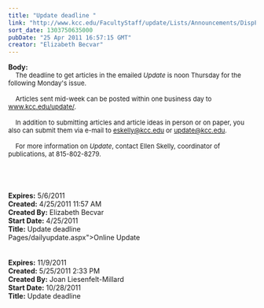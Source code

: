 ```yaml
---
title: "Update deadline "
link: "http://www.kcc.edu/FacultyStaff/update/Lists/Announcements/DispForm.aspx?ID=254"
sort_date: 1303750635000
pubDate: "25 Apr 2011 16:57:15 GMT"
creator: "Elizabeth Becvar"
---
```


<div><b>Body:</b> <div class=ExternalClass99B15442A80141E5BE73345E2B2BDD9D><div><font size=2>    The deadline to get articles in the emailed <em>Update</em> is noon Thursday for the following Monday's issue. </font></div><font size=2>
<div><br>    Articles sent mid-week can be posted within one business day to </font><a href="/update/"><font size=2>www.kcc.edu/update/</font></a><font size=2>. </font></div><font size=2>
<div><br>    In addition to submitting articles and article ideas in person or on paper, you also can submit them via e-mail to </font><a href="mailto:eskelly@kcc.edu"><font size=2>eskelly@kcc.edu</font></a><font size=2> or </font><a href="mailto:update@kcc.edu"><font size=2>update@kcc.edu</font></a><font size=2>.</font></div>
<div><font size=2><br>    For more information on <em>Update</em>, contact Ellen Skelly, coordinator of publications, at 815-802-8279. </font></div>
<div><br> <br> </div>
<div> </div></div></div>
<div><b>Expires:</b> 5/6/2011</div>
<div><b>Created:</b> 4/25/2011 11:57 AM</div>
<div><b>Created By:</b> Elizabeth Becvar</div>
<div><b>Start Date:</b> 4/25/2011</div>
<div><b>Title:</b> Update deadline </div>
Pages/dailyupdate.aspx">Online Update</a></div>
<div> </div>
<div> </div></div></div>
<div><b>Expires:</b> 11/9/2011</div>
<div><b>Created:</b> 5/25/2011 2:33 PM</div>
<div><b>Created By:</b> Joan Liesenfelt-Millard</div>
<div><b>Start Date:</b> 10/28/2011</div>
<div><b>Title:</b> Update deadline</div>
